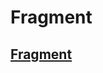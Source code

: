 # Fragment

## [Fragment](https://www.youtube.com/watch?v=tw8Lj2xPf3I&list=PLgH5QX0i9K3rGtitufynBKMy5gAFpa1y8&index=50)

## 
